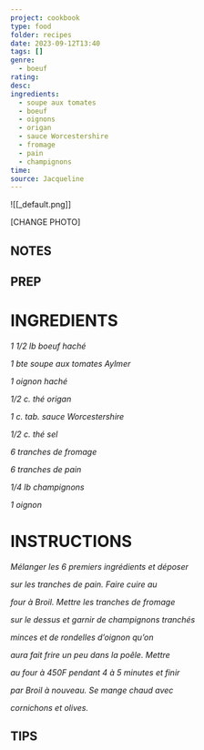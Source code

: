 ```yaml
---
project: cookbook
type: food
folder: recipes
date: 2023-09-12T13:40
tags: []
genre:
  - boeuf
rating: 
desc: 
ingredients:
  - soupe aux tomates
  - boeuf
  - oignons
  - origan
  - sauce Worcestershire
  - fromage
  - pain
  - champignons
time: 
source: Jacqueline
---
```


![[_default.png]]

[CHANGE PHOTO]


## NOTES




## PREP


# INGREDIENTS

_1 1/2 lb boeuf haché_

_1 bte soupe aux tomates Aylmer_

_1 oignon haché_

_1/2 c. thé origan_

_1 c. tab. sauce Worcestershire_

_1/2 c. thé sel_

_6 tranches de fromage_

_6 tranches de pain_

_1/4 lb champignons_

_1 oignon_

# INSTRUCTIONS

_Mélanger les 6 premiers ingrédients et déposer_

_sur les tranches de pain. Faire cuire au_

_four à Broil. Mettre les tranches de fromage_

_sur le dessus et garnir de champignons tranchés_

_minces et de rondelles d’oignon qu’on_

_aura fait frire un peu dans la poêle. Mettre_

_au four à 450F pendant 4 à 5 minutes et finir_

_par Broil à nouveau. Se mange chaud avec_

_cornichons et olives._



## TIPS



